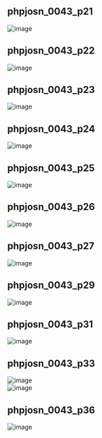 ## phpjosn_0043_p21
![image](https://user-images.githubusercontent.com/48095449/204243504-06ec8e5a-51e9-41d8-af62-cf196a9929f8.png)<br>
## phpjosn_0043_p22
![image](https://user-images.githubusercontent.com/48095449/204243988-32225887-8b62-4232-be24-d9113a2338a7.png)<br>
## phpjosn_0043_p23
![image](https://user-images.githubusercontent.com/48095449/204244129-7d9d215f-9afc-4dc3-964c-cc0a508c761d.png)<br>
## phpjosn_0043_p24
![image](https://user-images.githubusercontent.com/48095449/204244504-3368eefb-2f08-48a6-95b1-e17067011213.png)<br>
## phpjosn_0043_p25
![image](https://user-images.githubusercontent.com/48095449/204245149-8a0608a4-6f41-4402-8adc-ed0f4cbf5cc6.png)<br>
## phpjosn_0043_p26
![image](https://user-images.githubusercontent.com/48095449/204244670-1988e71b-ee82-4a7c-917b-c2ad0b016afe.png)<br>
## phpjosn_0043_p27
![image](https://user-images.githubusercontent.com/48095449/204245393-10d86930-d8d8-4afa-88c9-8a7b7202903d.png)<br>
## phpjosn_0043_p29
![image](https://user-images.githubusercontent.com/48095449/204245548-cb1e0c71-9f5d-4aa1-87bc-937c0dfe5929.png)<br>
## phpjosn_0043_p31
![image](https://user-images.githubusercontent.com/48095449/204245714-657ac93d-92e3-42c4-8159-c137fe173854.png)<br>
## phpjosn_0043_p33
![image](https://user-images.githubusercontent.com/48095449/204245881-0040f098-e28d-4fd5-9150-5009d7bb739e.png)<br>
![image](https://user-images.githubusercontent.com/48095449/204246269-d24f2b79-6aae-484b-b1d7-814a78d7f6c4.png)
## phpjosn_0043_p36
![image](https://user-images.githubusercontent.com/48095449/204245981-803fc255-abcc-4d08-9363-4372e5b450d5.png)<br>
